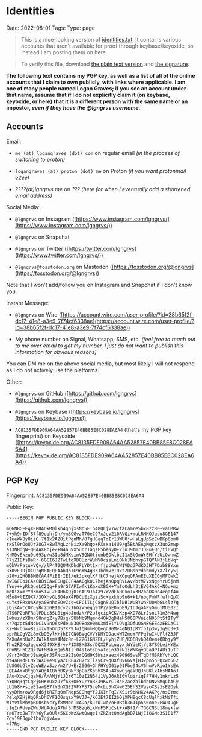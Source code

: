 # Identities
Date: 2022-08-01
Tags: 
Type: page

> This is a nice-looking version of [identities.txt](static/identities.txt). It contains various accounts that aren't available for proof through keybase/keyoxide, so instead I am posting them on here. 

> To verify this file, download [the plain text version](static/identities.txt) and [the signature](static/identities.txt.sig).


**The following text contains my PGP key, as well as a list of all of the online accounts that I claim to own publicly, with links where applicable. I am one of many people named Logan Graves; if you see an account under that name, assume that if I do not explicitly claim it (on keybase, keyoxide, or here) that it is a different person with the same name or an impostor, *even if they have the @lgngrvs username.***

## Accounts

Email:

- `me (at) logangraves (dot) com` on regular email *(in the process of switching to proton)*

- `logangraves (at) proton (dot) me` on Proton *(if you want protonmail e2ee)*

- *????(at)lgngrvs.me* on *???* *(here for when I eventually add a shortened email address)*

Social Media:

- `@lgngrvs` on Instagram ([https://www.instagram.com/lgngrvs/](https://www.instagram.com/lgngrvs/))

- `@lgngrvs` on Snapchat

- `@lgngrvs` on Twitter ([https://twitter.com/lgngrvs](https://www.twitter.com/lgngrvs/))

- `@lgngrvs@fosstodon.org` on Mastodon ([https://fosstodon.org/@lgngrvs](https://fosstodon.org/@lgngrvs))

Note that I won't add/follow you on Instagram and Snapchat if I don't know you.

Instant Message:

- `@lgngrvs` on Wire ([https://account.wire.com/user-profile/?id=38b65f2f-dc17-41e8-a3e9-7f74cf6338ae](https://account.wire.com/user-profile/?id=38b65f2f-dc17-41e8-a3e9-7f74cf6338ae))

- My phone number on Signal, Whatsapp, SMS, etc. *(feel free to reach out to me over email to get my number, I just do not want to publish this information for obvious reasons)*

You can DM me on the above social media, but most likely I will not respond as I do not actively use the platforms.

Other: 

- `@lgngrvs` on GitHub ([https://github.com/lgngrvs](https://github.com/lgngrvs))

- `@lgngrvs` on Keybase ([https://keybase.io/lgngrvs](https://keybase.io/lgngrvs))

- `AC8135FDE909A64AA52857E40BB85E8C028EA6A4` (that's my PGP key fingerprint) on Keyoxide ([https://keyoxide.org/AC8135FDE909A64AA52857E40BB85E8C028EA6A4](https://keyoxide.org/AC8135FDE909A64AA52857E40BB85E8C028EA6A4))

## PGP Key

Fingerprint: `AC8135FDE909A64AA52857E40BB85E8C028EA6A4`

Public Key: 

<pre><code>-----BEGIN PGP PUBLIC KEY BLOCK-----

mQGNBGEEqXEBDADkM0lkh4gnjxsNn5FIo48QLjv7w/faCamre5bx8zz80+va6MRw
7+yh9nIDfS7f89oqhjDh/ym3OGvzT70eC97xJev210RVQi+muLRMKOJuqu8GE147
k1ueWkBy0isC+7t1k2A28itPgnMh/07gH8qqToIr13WUOjwHsLgUp5zEwBKp6om8
rxSl9rOoUJr28G7H8wTAqLz4NizXa9hqo+RXsxa14U9/g5BtAEAgMqczX3uo2mwp
aI3NBqqN+Q0AAX8bjeZ+W4a5VX5ubr1agzE5beNyO+2lnJ9tmrJD8uEQn/ti0vQt
KrMDvEkzuDu693p/w3Ip8dMXsimV5QNOtjunb8OklbLI1xStGmWrEHfYzUiOwnwZ
F7jZIEfsBaRr+6GCI6J2TwLtqXD8UzrWuMV8cssLniONkJNbhvpGTQYAN3jLbVqf
mObVrPatu+VQv//lP4T0QUMKDhdFLYDt1xrfjppWWIW1VDg3PdKOJHTFDab88Yxn
BY0vEJDjUCUrqN8AEQEAAbQhTG9nYW4gR3JhdmVzIDxtZUBsb2dhbmdyYXZlcy5j
b20+iQHOBBMBCAA4FiEErIE1/ekJpkqlKFfkC7hejAKOpqQFAmEEqXECGyMFCwkI
BwIGFQoJCAsCBBYCAwECHgECF4AACgkQC7hejAKOpqRVLAv/bYM7VxNgpYrU5jnM
fYny+HyRkQueLC2Qg+Fa9rG7APIwfk1KaxoXBGX+YmfoOdLh3tEVG4AkC+NGu+mz
mg0iXxmrYd3mo5TvLZP4H6XQj0InAC9Jo4X97W2dF6HOxo1x3HZbaOX0n4eqaf4u
M5u8+lIZQX7/3OXhyGUSO4pX4PDCuEiXgiiSc+jxkhp9u6+k1/nbgFmWFfwlhQpX
xLYstFRx0AXAya0BnhqEOvZzs+CFCiILjC8gnSUQIblNB1WuBYwaFU0MbGL4lz7q
jQjsAVCcOYuyRc2oGEI1cv2v1hGzw5egq9TPZ/aEDopE9/IbJgaAPyGmuiMU50zI
dTS6P2bRFRalPDLc3SL0tg4bJndzN/P2ufgcipACK/Kzp4XO78LrJsnL71m3M4wq
1whuz/zXBm/S8nrgZ+y7Bsg/5UbNb9Mqmnd4QkDgDHaHS06OPVnicN05Pt5fITyY
xr7qzpt5dNcNC1V9nO6sPdeuN3Q9Bo8e0mD3miElYLQVg3OfuQGNBGEEqXEBDAC1
Ri+Wvbnww8zixzv15GnD57KP9JuIQNmmHQQegh9GMv4eND1pRYfh1p3wy1q9q3+3
pprRLCgVZi8mCbDBylK+jhE7CN0BVgCVVYDMYD9ac4WTZmeYFFPqlwI4UFlfZ3JF
PeXuAahUuPJJW1kAsmK4Mdz8n+LZ2G1GNZEL/HybjZUP/KO68yhQ40em+QDbjy9Y
Thu2R2KqJqgqnX349XK8ryyP1X88X33s/DQX2FpLugyxjWYizKj/s8YBOLeiHYEx
XPnNSHhEZQ/TWtM3NugQm5NIl+04s1otsDxaTcLn39zN1iWNKqxOEaDP1A8i1uTT
U9rr3M0brJSwAg9rJSANcx92IsOrQGd9KSWsixaex49096SwsMTqDfMSRhYvhLQC
dt4aB+dFLMxlWXD+e9CyaZCREaZ87rxTlXyCr9qOXfBv66VsjH3Zpn5nFQxwo5E2
2USG0bGlyZoqWE/vSz//m2YU+Er26GGyGhFHYsO01p91Fbe94sV6hwVvRio1YsEA
EQEAAYkBtgQYAQgAIBYhBKyBNf3pCaZKpShX5Au4XowCjqakBQJhBKlxAhsMAAoJ
EAu4XowCjqak6/AMAMjYlJ2r6T10zI2N64i1VyJ6ARI0vlqiriqIF7HHy1nknLz5
nYQHq3qtCqPjGHKYUxzJ7fA3+OEYu/YoRZJ9KvrCIRsFZaezbibdhONvSMqCbACy
LU1b8H+sieE1aw9B7lY3nXQE2VFYPS75ceMcLq5hX4w625EhS2VasoXBs1sEZOyk
hyyDMm+owDRgd6jtRZRq0mTNqpSCOhqYf2JXInFqI/XSir9bKHXv4AXPg/nsQYmc
PelgXZHjHgQRiDh6YF1O0sqzxY9VJJ+/k6ZEt7II2bOjXPH8gcC8cUqlhxkMiTfi
WIYVtlMhVpRO0sbNcryf8MMenTxADa/kJzW1wo/oE0Rth3611p5s6one2FWD4ugF
c1qInRUvpZWuJWbAduiA7hf5rMS8zg6ixNnF5FpCsk+xABl1/r7GGCN3c18mykfw
YaOTroJwTfhY6yRV0Ul+5KCbWzXwtQwqe1+ZkZatQmdAgbB71NjEi8GNd3S1E1f7
Zgy19FJgp2fbn7gjvA==
=f7Rs
-----END PGP PUBLIC KEY BLOCK-----</code></pre>